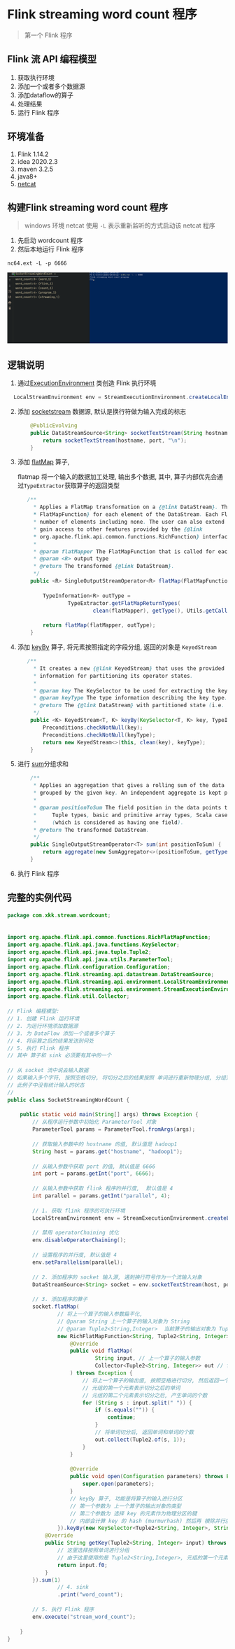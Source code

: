 # Flink streaming word count 程序
> 第一个 Flink 程序

## Flink 流 API 编程模型
1. 获取执行环境
2. 添加一个或者多个数据源
3. 添加dataflow的算子
4. 处理结果
5. 运行 Flink 程序

## 环境准备
1. Flink 1.14.2
2. idea 2020.2.3
3. maven 3.2.5
4. java8+
5. [netcat](https://eternallybored.org/misc/netcat/)

## 构建Flink streaming word count 程序

>  windows 环境 netcat 使用 `-L` 表示重新监听的方式启动该 netcat 程序

1. 先启动 wordcount 程序
2. 然后本地运行 Flink 程序

```shell
nc64.ext -L -p 6666
```





![image-20220115170756893](resource/image-20220115170756893.png)



## 逻辑说明

1. 通过[ExecutionEnvironment](https://github.com/apache/flink/blob/release-1.14/flink-java/src/main/java/org/apache/flink/api/java/ExecutionEnvironment.java) 类创造 Flink 执行环境

 ```java
   LocalStreamEnvironment env = StreamExecutionEnvironment.createLocalEnvironment();
 ```

2. 添加 [socketstream](https://github.com/apache/flink/blob/release-1.14/flink-streaming-java/src/main/java/org/apache/flink/streaming/api/environment/StreamExecutionEnvironment.java#L1621:37) 数据源, 默认是换行符做为输入完成的标志

   ```java
       @PublicEvolving
       public DataStreamSource<String> socketTextStream(String hostname, int port) {
           return socketTextStream(hostname, port, "\n");
       }
   ```

3. 添加 [flatMap](https://github.com/apache/flink/blob/release-1.14/flink-streaming-java/src/main/java/org/apache/flink/streaming/api/datastream/DataStream.java#L609:17) 算子, 

   flatmap 将一个输入的数据加工处理, 输出多个数据, 其中, 算子内部优先会通过`TypeExtractor`获取算子的返回类型

   ```java
      /**
        * Applies a FlatMap transformation on a {@link DataStream}. The transformation calls a {@link
        * FlatMapFunction} for each element of the DataStream. Each FlatMapFunction call can return any
        * number of elements including none. The user can also extend {@link RichFlatMapFunction} to
        * gain access to other features provided by the {@link
        * org.apache.flink.api.common.functions.RichFunction} interface.
        *
        * @param flatMapper The FlatMapFunction that is called for each element of the DataStream
        * @param <R> output type
        * @return The transformed {@link DataStream}.
        */
       public <R> SingleOutputStreamOperator<R> flatMap(FlatMapFunction<T, R> flatMapper) {
   
           TypeInformation<R> outType =
                   TypeExtractor.getFlatMapReturnTypes(
                           clean(flatMapper), getType(), Utils.getCallLocationName(), true);
   
           return flatMap(flatMapper, outType);
       }
   ```

4. 添加 [keyBy](https://github.com/apache/flink/blob/release-1.14/flink-streaming-java/src/main/java/org/apache/flink/streaming/api/datastream/DataStream.java#L304:17) 算子, 将元素按照指定的字段分组, 返回的对象是 `KeyedStream`

   ```java
      /**
        * It creates a new {@link KeyedStream} that uses the provided key with explicit type
        * information for partitioning its operator states.
        *
        * @param key The KeySelector to be used for extracting the key for partitioning.
        * @param keyType The type information describing the key type.
        * @return The {@link DataStream} with partitioned state (i.e. KeyedStream)
        */
       public <K> KeyedStream<T, K> keyBy(KeySelector<T, K> key, TypeInformation<K> keyType) {
           Preconditions.checkNotNull(key);
           Preconditions.checkNotNull(keyType);
           return new KeyedStream<>(this, clean(key), keyType);
       }
   ```

5. 进行 [sum](https://github.com/apache/flink/blob/release-1.14/flink-streaming-java/src/main/java/org/apache/flink/streaming/api/datastream/KeyedStream.java#L767)分组求和

   ```java
       /**
        * Applies an aggregation that gives a rolling sum of the data stream at the given position
        * grouped by the given key. An independent aggregate is kept per key.
        *
        * @param positionToSum The field position in the data points to sum. This is applicable to
        *     Tuple types, basic and primitive array types, Scala case classes, and primitive types
        *     (which is considered as having one field).
        * @return The transformed DataStream.
        */
       public SingleOutputStreamOperator<T> sum(int positionToSum) {
           return aggregate(new SumAggregator<>(positionToSum, getType(), getExecutionConfig()));
       }
   
   ```

6. 执行 Flink 程序

## 完整的实例代码



```java
package com.xkk.stream.wordcount;


import org.apache.flink.api.common.functions.RichFlatMapFunction;
import org.apache.flink.api.java.functions.KeySelector;
import org.apache.flink.api.java.tuple.Tuple2;
import org.apache.flink.api.java.utils.ParameterTool;
import org.apache.flink.configuration.Configuration;
import org.apache.flink.streaming.api.datastream.DataStreamSource;
import org.apache.flink.streaming.api.environment.LocalStreamEnvironment;
import org.apache.flink.streaming.api.environment.StreamExecutionEnvironment;
import org.apache.flink.util.Collector;

// Flink 编程模型:
// 1. 创建 Flink 运行环境
// 2. 为运行环境添加数据源
// 3. 为 DataFlow 添加一个或者多个算子
// 4. 将运算之后的结果发送到何处
// 5. 执行 Flink 程序
// 其中 算子和 sink 必须要有其中的一个

// 从 socket 流中说去输入数据
// 如果输入多个字符, 按照空格切分, 将切分之后的结果按照 单词进行重新物理分组, 分组完成之后, 计算每个输入单词的总数
// 此例子中没有统计输入的状态
//
public class SocketStreamingWordCount {

    public static void main(String[] args) throws Exception {
        // 从程序运行参数中初始化 ParameterTool 对象
        ParameterTool params = ParameterTool.fromArgs(args);

        // 获取输入参数中的 hostname 的值, 默认值是 hadoop1
        String host = params.get("hostname", "hadoop1");

        // 从输入参数中获取 port 的值, 默认值是 6666
        int port = params.getInt("port", 6666);

        // 从输入参数中获取 flink 程序的并行度,  默认值是 4
        int parallel = params.getInt("parallel", 4);

        // 1. 获取 flink 程序的可执行环境
        LocalStreamEnvironment env = StreamExecutionEnvironment.createLocalEnvironment();

        // 禁用 operatorChaining 优化
        env.disableOperatorChaining();

        // 设置程序的并行度, 默认值是 4
        env.setParallelism(parallel);

        // 2. 添加程序的 socket 输入源, 遇到换行符号作为一个流输入对象
        DataStreamSource<String> socket = env.socketTextStream(host, port, "\n");

        // 3. 添加程序的算子
        socket.flatMap(
                // 将上一个算子的输入参数扁平化,
                // @param String 上一个算子的输入对象为 String
                // @param Tuple2<String,Integer>  当前算子的输出对象为 Tuple2<String,Integer> 的元组对象
                new RichFlatMapFunction<String, Tuple2<String, Integer>>() {
                    @Override
                    public void flatMap(
                            String input, // 上一个算子的输入参数
                            Collector<Tuple2<String, Integer>> out // flatMap 算子的输出对象
                    ) throws Exception {
                        // 将上一个算子的输出值, 按照空格进行切分, 然后返回一个元组对象,
                        // 元组的第一个元素表示切分之后的单词
                        // 元组的第二个元素表示切分之后, 产生单词的个数
                        for (String s : input.split(" ")) {
                            if (s.equals("")) {
                                continue;
                            }
                            // 将单词切分后, 返回单词和单词的个数
                            out.collect(Tuple2.of(s, 1));
                        }
                    }

                    @Override
                    public void open(Configuration parameters) throws Exception {
                        super.open(parameters);
                    }
                    // keyBy 算子, 功能是将算子的输入进行分区
                    // 第一个参数为 上一个算子的输出对象的类型
                    // 第二个参数为 选择 key 的元素作为物理分区的键
                    // 内部会计算 key 的 hash (murmurhash) 然后再 模除并行度的方式得到物理分区
                }).keyBy(new KeySelector<Tuple2<String, Integer>, String>() {
            @Override
            public String getKey(Tuple2<String, Integer> input) throws Exception {
                // 这里选择按照单词进行分组
                // 由于这里使用的是 Tuple2<String,Integer>, 元组的第一个元素为 单词, 第二个元素为单词的个数
                return input.f0;
            }
        }).sum(1)
                // 4. sink
                .print("word_count");

        // 5. 执行 Flink 程序
        env.execute("stream_word_count");

    }
}

```

